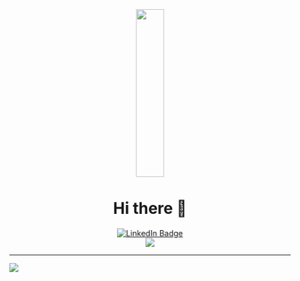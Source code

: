 
<div align="center">
  <img src= "https://i.imgur.com/MvMxQ1a.gif" height=300 width=50/>
  <h1>Hi there 👋</h1>
  <div id="badges">
    <a href="https://www.linkedin.com/feed/">
      <img src="https://img.shields.io/badge/LinkedIn-blue?style=for-the-badge&logo=linkedin&logoColor=white" alt="LinkedIn Badge"/>
    </a>
  </div>
  <img src="https://komarev.com/ghpvc/?username=janjibDEV" />
</div>
<hr>
<img src="https://github-readme-stats.vercel.app/api?username=janjibDEV&&show_icons=true&title_color=ffffff&icon_color=bb2acf&text_color=daf7dc&bg_color=151515" >
  



<!---
janjib/janjib is a ✨ special ✨ repository because its `README.md` (this file) appears on your GitHub profile.
You can click the Preview link to take a look at your changes.
--->
<!--
**janjibDEV/janjibDEV** is a ✨ _special_ ✨ repository because its `README.md` (this file) appears on your GitHub profile.

Here are some ideas to get you started:

- 🔭 I’m currently working on ...
- 🌱 I’m currently learning ...
- 👯 I’m looking to collaborate on ...
- 🤔 I’m looking for help with ...
- 💬 Ask me about ...
- 📫 How to reach me: ...
- 😄 Pronouns: ...
- ⚡ Fun fact: ...
-->
